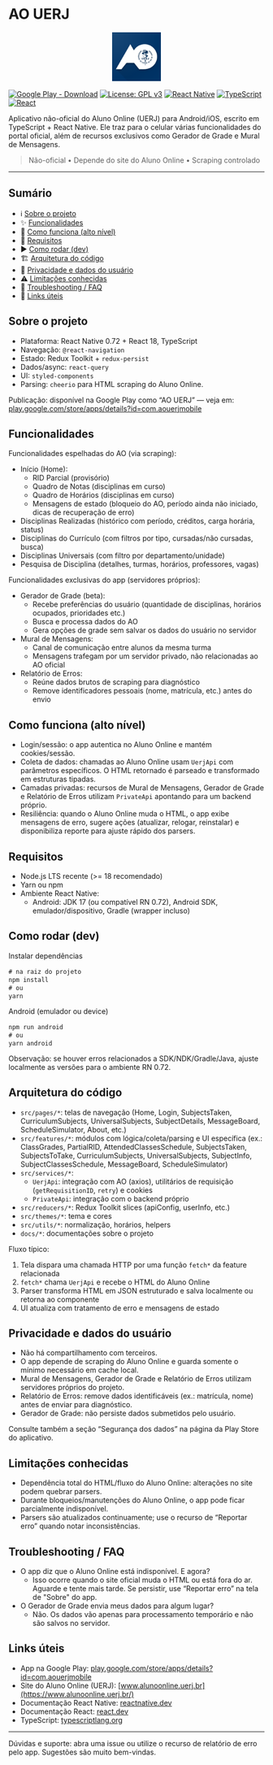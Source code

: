 # AO UERJ

<!-- markdownlint-disable MD033 -->
<p align="center">
    <img src="resources/web_hi_res_512.png" alt="AO UERJ" width="96" height="96" />

</p>
<!-- markdownlint-enable MD033 -->

[![Google Play - Download](https://img.shields.io/badge/Google%20Play-Download-3DDC84?logo=google-play&logoColor=white)](https://play.google.com/store/apps/details?id=com.aouerjmobile)
[![License: GPL v3](https://img.shields.io/badge/License-GPLv3-blue.svg)](./LICENSE)
[![React Native](https://img.shields.io/badge/React%20Native-0.72.7-61dafb)](https://reactnative.dev/)
[![TypeScript](https://img.shields.io/badge/TypeScript-5.x-3178c6)](https://www.typescriptlang.org/)
[![React](https://img.shields.io/badge/React-18.2-61dafb)](https://react.dev/)

Aplicativo não-oficial do Aluno Online (UERJ) para Android/iOS, escrito em TypeScript + React Native. Ele traz para o celular várias funcionalidades do portal oficial, além de recursos exclusivos como Gerador de Grade e Mural de Mensagens.

> Não-oficial • Depende do site do Aluno Online • Scraping controlado

---

## Sumário

- ℹ️ [Sobre o projeto](#sobre-o-projeto)
- ✨ [Funcionalidades](#funcionalidades)
- 🧠 [Como funciona (alto nível)](#como-funciona-alto-nível)
- 🔧 [Requisitos](#requisitos)
- ▶️ [Como rodar (dev)](#como-rodar-dev)
- 🏗️ [Arquitetura do código](#arquitetura-do-código)
- 🔐 [Privacidade e dados do usuário](#privacidade-e-dados-do-usuário)
- ⚠️ [Limitações conhecidas](#limitações-conhecidas)
- 🧰 [Troubleshooting / FAQ](#troubleshooting--faq)
- 🔗 [Links úteis](#links-úteis)

## Sobre o projeto

- Plataforma: React Native 0.72 + React 18, TypeScript
- Navegação: `@react-navigation`
- Estado: Redux Toolkit + `redux-persist`
- Dados/async: `react-query`
- UI: `styled-components`
- Parsing: `cheerio` para HTML scraping do Aluno Online.

Publicação: disponível na Google Play como “AO UERJ” — veja em: [play.google.com/store/apps/details?id=com.aouerjmobile](https://play.google.com/store/apps/details?id=com.aouerjmobile)

## Funcionalidades

Funcionalidades espelhadas do AO (via scraping):

- Início (Home):
    - RID Parcial (provisório)
    - Quadro de Notas (disciplinas em curso)
    - Quadro de Horários (disciplinas em curso)
    - Mensagens de estado (bloqueio do AO, período ainda não iniciado, dicas de recuperação de erro)
- Disciplinas Realizadas (histórico com período, créditos, carga horária, status)
- Disciplinas do Currículo (com filtros por tipo, cursadas/não cursadas, busca)
- Disciplinas Universais (com filtro por departamento/unidade)
- Pesquisa de Disciplina (detalhes, turmas, horários, professores, vagas)

Funcionalidades exclusivas do app (servidores próprios):

- Gerador de Grade (beta):
    - Recebe preferências do usuário (quantidade de disciplinas, horários ocupados, prioridades etc.)
    - Busca e processa dados do AO
    - Gera opções de grade sem salvar os dados do usuário no servidor
- Mural de Mensagens:
    - Canal de comunicação entre alunos da mesma turma
    - Mensagens trafegam por um servidor privado, não relacionadas ao AO oficial
- Relatório de Erros:
    - Reúne dados brutos de scraping para diagnóstico
    - Remove identificadores pessoais (nome, matrícula, etc.) antes do envio

## Como funciona (alto nível)

- Login/sessão: o app autentica no Aluno Online e mantém cookies/sessão.
- Coleta de dados: chamadas ao Aluno Online usam `UerjApi` com parâmetros específicos. O HTML retornado é parseado e transformado em estruturas tipadas.
- Camadas privadas: recursos de Mural de Mensagens, Gerador de Grade e Relatório de Erros utilizam `PrivateApi` apontando para um backend próprio.
- Resiliência: quando o Aluno Online muda o HTML, o app exibe mensagens de erro, sugere ações (atualizar, relogar, reinstalar) e disponibiliza reporte para ajuste rápido dos parsers.

## Requisitos

- Node.js LTS recente (>= 18 recomendado)
- Yarn ou npm
- Ambiente React Native:
    - Android: JDK 17 (ou compatível RN 0.72), Android SDK, emulador/dispositivo, Gradle (wrapper incluso)

## Como rodar (dev)

Instalar dependências

```pwsh
# na raiz do projeto
npm install
# ou
yarn
```

Android (emulador ou device)

```pwsh
npm run android
# ou
yarn android
```

Observação: se houver erros relacionados a SDK/NDK/Gradle/Java, ajuste localmente as versões para o ambiente RN 0.72.

## Arquitetura do código

- `src/pages/*`: telas de navegação (Home, Login, SubjectsTaken, CurriculumSubjects, UniversalSubjects, SubjectDetails, MessageBoard, ScheduleSimulator, About, etc.)
- `src/features/*`: módulos com lógica/coleta/parsing e UI específica (ex.: ClassGrades, PartialRID, AttendedClassesSchedule, SubjectsTaken, SubjectsToTake, CurriculumSubjects, UniversalSubjects, SubjectInfo, SubjectClassesSchedule, MessageBoard, ScheduleSimulator)
- `src/services/*`:
    - `UerjApi`: integração com AO (axios), utilitários de requisição (`getRequisitionID`, `retry`) e cookies
    - `PrivateApi`: integração com o backend próprio
- `src/reducers/*`: Redux Toolkit slices (apiConfig, userInfo, etc.)
- `src/themes/*`: tema e cores
- `src/utils/*`: normalização, horários, helpers
- `docs/*`: documentações sobre o projeto

Fluxo típico:

1. Tela dispara uma chamada HTTP por uma função `fetch*` da feature relacionada
2. `fetch*` chama `UerjApi` e recebe o HTML do Aluno Online
3. Parser transforma HTML em JSON estruturado e salva localmente ou retorna ao componente
4. UI atualiza com tratamento de erro e mensagens de estado

## Privacidade e dados do usuário

- Não há compartilhamento com terceiros.
- O app depende de scraping do Aluno Online e guarda somente o mínimo necessário em cache local.
- Mural de Mensagens, Gerador de Grade e Relatório de Erros utilizam servidores próprios do projeto.
- Relatório de Erros: remove dados identificáveis (ex.: matrícula, nome) antes de enviar para diagnóstico.
- Gerador de Grade: não persiste dados submetidos pelo usuário.

Consulte também a seção “Segurança dos dados” na página da Play Store do aplicativo.

## Limitações conhecidas

- Dependência total do HTML/fluxo do Aluno Online: alterações no site podem quebrar parsers.
- Durante bloqueios/manutenções do Aluno Online, o app pode ficar parcialmente indisponível.
- Parsers são atualizados continuamente; use o recurso de “Reportar erro” quando notar inconsistências.

## Troubleshooting / FAQ

- O app diz que o Aluno Online está indisponível. E agora?
    - Isso ocorre quando o site oficial muda o HTML ou está fora do ar. Aguarde e tente mais tarde. Se persistir, use “Reportar erro” na tela de "Sobre" do app.
- O Gerador de Grade envia meus dados para algum lugar?
    - Não. Os dados vão apenas para processamento temporário e não são salvos no servidor.

## Links úteis

- App na Google Play: [play.google.com/store/apps/details?id=com.aouerjmobile](https://play.google.com/store/apps/details?id=com.aouerjmobile)
- Site do Aluno Online (UERJ): [www.alunoonline.uerj.br](https://www.alunoonline.uerj.br/)
- Documentação React Native: [reactnative.dev](https://reactnative.dev/)
- Documentação React: [react.dev](https://react.dev/)
- TypeScript: [typescriptlang.org](https://www.typescriptlang.org/)

---

Dúvidas e suporte: abra uma issue ou utilize o recurso de relatório de erro pelo app. Sugestões são muito bem-vindas.
